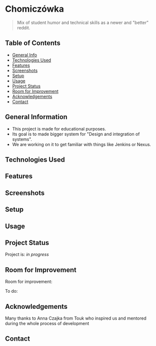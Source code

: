 # Chomiczówka
> Mix of student humor and technical skills as a newer and "better" reddit.

## Table of Contents
* [General Info](#general-information)
* [Technologies Used](#technologies-used)
* [Features](#features)
* [Screenshots](#screenshots)
* [Setup](#setup)
* [Usage](#usage)
* [Project Status](#project-status)
* [Room for Improvement](#room-for-improvement)
* [Acknowledgements](#acknowledgements)
* [Contact](#contact)


## General Information
- This project is made for educational purposes.
- Its goal is to made bigger system for "Design and integration of systems".
- We are working on it to get familiar with things like Jenkins or Nexus.


## Technologies Used


## Features


## Screenshots


## Setup


## Usage


## Project Status
Project is: _in progress_ 


## Room for Improvement

Room for improvement:


To do:


## Acknowledgements
Many thanks to Anna Czajka from Touk who inspired us and mentored during the whole process of development


## Contact


